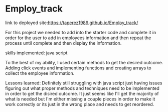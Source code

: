 # Employ_track

link to deployed site:https://taperez1989.github.io/Employ_track/

For this project we needed to add into the starter code and complete it in order for the user to add in employees information and then repeat the process until complete and then display the information.

skills implemented: java script

To the best of my ability, I used certain methods to get the desired outcome. Adding click events and implementing functions and creating arrays to collect the employee information.

Lessons learned:
Definitely still struggling with java script just having issues figuring out what proper methods and techniques need to be implemented in order to get the disired outcome. It just seems like I'll get the majority of what is needed but I'm either missing a couple pieces in order to make it work correctly or its just in the wrong place and needs to get reordered.
